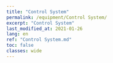 ```yaml
---
title: "Control System"
permalink: /equipment/Control System/
excerpt: "Control System"
last_modified_at: 2021-01-26
lang: en
ref: "Control System.md"
toc: false
classes: wide
---
```


